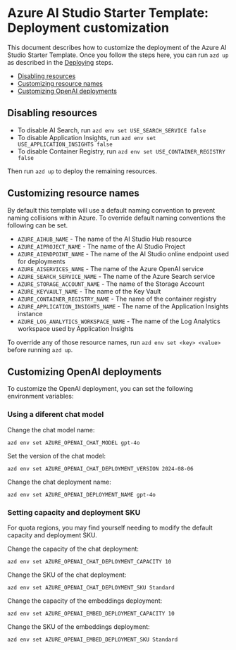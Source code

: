 
# Azure AI Studio Starter Template: Deployment customization

This document describes how to customize the deployment of the Azure AI Studio Starter Template. Once you follow the steps here, you can run `azd up` as described in the [Deploying](./README.md#deploying) steps.

* [Disabling resources](#disabling-resources)
* [Customizing resource names](#customizing-resource-names)
* [Customizing OpenAI deployments](#customizing-openai-deployments)

## Disabling resources

* To disable AI Search, run `azd env set USE_SEARCH_SERVICE false`
* To disable Application Insights, run `azd env set USE_APPLICATION_INSIGHTS false`
* To disable Container Registry, run `azd env set USE_CONTAINER_REGISTRY false`

Then run `azd up` to deploy the remaining resources.

## Customizing resource names

By default this template will use a default naming convention to prevent naming collisions within Azure.
To override default naming conventions the following can be set.

* `AZURE_AIHUB_NAME` - The name of the AI Studio Hub resource
* `AZURE_AIPROJECT_NAME` - The name of the AI Studio Project
* `AZURE_AIENDPOINT_NAME` - The name of the AI Studio online endpoint used for deployments
* `AZURE_AISERVICES_NAME` - The name of the Azure OpenAI service
* `AZURE_SEARCH_SERVICE_NAME` - The name of the Azure Search service
* `AZURE_STORAGE_ACCOUNT_NAME` - The name of the Storage Account
* `AZURE_KEYVAULT_NAME` - The name of the Key Vault
* `AZURE_CONTAINER_REGISTRY_NAME` - The name of the container registry
* `AZURE_APPLICATION_INSIGHTS_NAME` - The name of the Application Insights instance
* `AZURE_LOG_ANALYTICS_WORKSPACE_NAME` - The name of the Log Analytics workspace used by Application Insights

To override any of those resource names, run `azd env set <key> <value>` before running `azd up`.

## Customizing OpenAI deployments

To customize the OpenAI deployment, you can set the following environment variables:

### Using a diferent chat model

Change the chat model name:

```shell
azd env set AZURE_OPENAI_CHAT_MODEL gpt-4o
```

Set the version of the chat model:

```shell
azd env set AZURE_OPENAI_CHAT_DEPLOYMENT_VERSION 2024-08-06
```

Change the chat deployment name:

```shell
azd env set AZURE_OPENAI_DEPLOYMENT_NAME gpt-4o
```

### Setting capacity and deployment SKU

For quota regions, you may find yourself needing to modify the default capacity and deployment SKU.

Change the capacity of the chat deployment:

```shell
azd env set AZURE_OPENAI_CHAT_DEPLOYMENT_CAPACITY 10
```

Change the SKU of the chat deployment:

```shell
azd env set AZURE_OPENAI_CHAT_DEPLOYMENT_SKU Standard
```

Change the capacity of the embeddings deployment:

```shell
azd env set AZURE_OPENAI_EMBED_DEPLOYMENT_CAPACITY 10
```

Change the SKU of the embeddings deployment:

```shell
azd env set AZURE_OPENAI_EMBED_DEPLOYMENT_SKU Standard
```